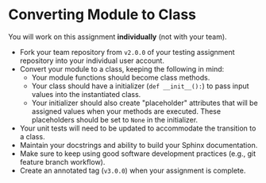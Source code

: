 # Converting Module to Class

You will work on this assignment **individually** (not with your team).

* Fork your team repository from `v2.0.0` of your testing assignment repository
  into your individual user account.
* Convert your module to a class, keeping the following in mind:
  + Your module functions should become class methods.
  + Your class should have a initializer (`def __init__():`) to pass input
    values into the instantiated class.  
  + Your initializer should also create "placeholder" attributes that will be
    assigned values when your methods are executed.  These placeholders should
    be set to `None` in the initializer. 
* Your unit tests will need to be updated to accommodate the transition to a class.
* Maintain your docstrings and ability to build your Sphinx documentation.
* Make sure to keep using good software development practices (e.g., git feature branch workflow).
* Create an annotated tag (`v3.0.0`) when your assignment is complete.
